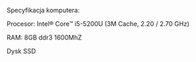 Specyfikacja komputera:

Procesor: Intel® Core™ i5-5200U (3M Cache, 2.20 / 2.70 GHz)

RAM:  8GB ddr3 1600MhZ

Dysk SSD